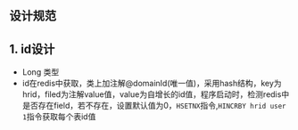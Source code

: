 ## 设计规范

## 1. id设计

 - Long 类型
 - id在redis中获取，类上加注解@domainId(唯一值)，采用hash结构，key为hrid，filed为注解value值，value为自增长的id值，程序启动时，检测redis中是否存在field，若不存在，设置默认值为0，`HSETNX`指令,`HINCRBY hrid user 1`指令获取每个表id值
